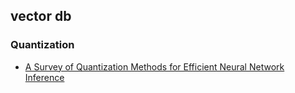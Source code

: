 ## vector db

### Quantization

- [A Survey of Quantization Methods for Efficient Neural Network Inference](/assets/pdfs/A_Survey_of_Quantization_Methods_for_Efficient_Neural_Network_Inference.pdf)
